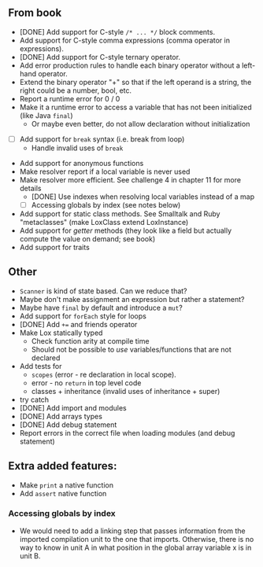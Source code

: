 ## From book
- [DONE] Add support for C-style `/* ... */` block comments.
- Add support for C-style comma expressions (comma operator in expressions).
- [DONE] Add support for C-style ternary operator.
- Add error production rules to handle each binary operator without a left-hand operator.
- Extend the binary operator "+" so that if the left operand is a string, the right could be a number, bool, etc.
- Report a runtime error for 0 / 0
- Make it a runtime error to access a variable that has not been initialized (like Java `final`)
  - Or maybe even better, do not allow declaration without initialization
- [ ] Add support for `break` syntax (i.e. break from loop)
  - Handle invalid uses of `break`
- Add support for anonymous functions
- Make resolver report if a local variable is never used
- Make resolver more efficient. See challenge 4 in chapter 11 for more details
  - [DONE] Use indexes when resolving local variables instead of a map
  - [ ] Accessing globals by index (see notes below)
- Add support for static class methods. See Smalltalk and Ruby "metaclasses" (make LoxClass extend LoxInstance)
- Add support for _getter_ methods (they look like a field but actually compute the value on demand; see book)
- Add support for traits

## Other
- `Scanner` is kind of state based. Can we reduce that?
- Maybe don't make assignment an expression but rather a statement?
- Maybe have `final` by default and introduce a `mut`?
- Add support for `forEach` style for loops
- [DONE] Add `+=` and friends operator
- Make Lox statically typed
  - Check function arity at compile time
  - Should not be possible to _use_ variables/functions that are not declared
- Add tests for
  - `scopes` (error - re declaration in local scope). 
  - error - no `return` in top level code
  - classes + inheritance (invalid uses of inheritance + super)
- try catch
- [DONE] Add import and modules
- [DONE] Add arrays types
- [DONE] Add debug statement
- Report errors in the correct file when loading modules (and debug statement)

## Extra added features:
- Make `print` a native function
- Add `assert` native function

### Accessing globals by index
- We would need to add a linking step that passes information from the imported compilation unit to the one that imports.
Otherwise, there is no way to know in unit A in what position in the global array variable x is in unit B.